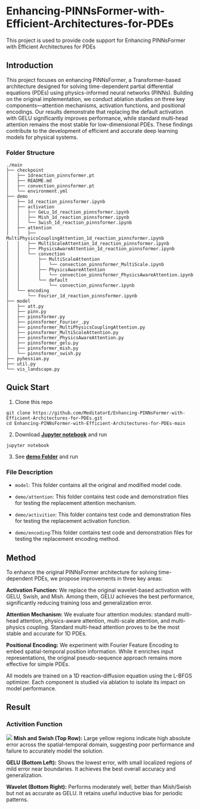 # Enhancing-PINNsFormer-with-Efficient-Architectures-for-PDEs
This project is used to provide code support for Enhancing PINNsFormer with Efficient Architectures for PDEs

## Introduction
This project focuses on enhancing PINNsFormer, a Transformer-based architecture designed for solving time-dependent partial differential equations (PDEs) using physics-informed neural networks (PINNs). Building on the original implementation, we conduct ablation studies on three key components—attention mechanisms, activation functions, and positional encodings. Our results demonstrate that replacing the default activation with GELU significantly improves performance, while standard multi-head attention remains the most stable for low-dimensional PDEs. These findings contribute to the development of efficient and accurate deep learning models for physical systems.

### Folder Structure
```
./main
├── checkpoint
│   ├── 1dreaction_pinnsformer.pt
│   ├── README.md
│   ├── convection_pinnsformer.pt
│   └── environment.yml
├── demo
│   ├── 1d_reaction_pinnsformer.ipynb
│   ├── activation
│   │   ├── GeLu_1d_reaction_pinnsformer.ipynb
│   │   ├── Mish_1d_reaction_pinnsformer.ipynb
│   │   └── Swish_1d_reaction_pinnsformer.ipynb
│   ├── attention
│   │   ├── MultiPhysicsCouplingAttention_1d_reaction_pinnsformer.ipynb
│   │   ├── MultiScaleAttention_1d_reaction_pinnsformer.ipynb
│   │   ├── PhysicsAwareAttention_1d_reaction_pinnsformer.ipynb
│   │   └── convection
│   │       ├── MultiScaleAttention
│   │       │   └── convection_pinnsformer_MultiScale.ipynb
│   │       ├── PhysicsAwareAttention
│   │       │   └── convection_pinnsformer_PhysicsAwareAttention.ipynb
│   │       └── default
│   │           └── convection_pinnsformer.ipynb
│   └── encoding
│       └── Fourier_1d_reaction_pinnsformer.ipynb
├── model
│   ├── att.py
│   ├── pinn.py
│   ├── pinnsformer.py
│   ├── pinnsformer_Fourier_.py
│   ├── pinnsformer_MultiPhysicsCouplingAttention.py
│   ├── pinnsformer_MultiScaleAttention.py
│   ├── pinnsformer_PhysicsAwareAttention.py
│   ├── pinnsformer_gelu.py
│   ├── pinnsformer_mish.py
│   └── pinnsformer_swish.py
├── pyhessian.py
├── util.py
└── vis_landscape.py
```

## Quick Start
1. Clone this repo
```
git clone https://github.com/MeditatorE/Enhancing-PINNsFormer-with-Efficient-Architectures-for-PDEs.git
cd Enhancing-PINNsFormer-with-Efficient-Architectures-for-PDEs-main
```

2. Download **[Jupyter notebook](https://jupyter.org)** and run
```
jupyter notebook
```

3. See **[demo Folder](https://github.com/MeditatorE/Enhancing-PINNsFormer-with-Efficient-Architectures-for-PDEs/tree/main/demo)** and run

### File Description
- `model`: This folder contains all the original and modified model code.

- `demo/attention`: This folder contains test code and demonstration files for testing the replacement attention mechanism.

- `demo/activition`: This folder contains test code and demonstration files for testing the replacement activation function.

- `demo/encoding`:This folder contains test code and demonstration files for testing the replacement encoding method.

## Method
To enhance the original PINNsFormer architecture for solving time-dependent PDEs, we propose improvements in three key areas:


**Activation Function:**
We replace the original wavelet-based activation with GELU, Swish, and Mish. Among them, GELU achieves the best performance, significantly reducing training loss and generalization error.


**Attention Mechanism:**
We evaluate four attention modules: standard multi-head attention, physics-aware attention, multi-scale attention, and multi-physics coupling. Standard multi-head attention proves to be the most stable and accurate for 1D PDEs.


**Positional Encoding:**
We experiment with Fourier Feature Encoding to embed spatial-temporal position information. While it enriches input representations, the original pseudo-sequence approach remains more effective for simple PDEs.


All models are trained on a 1D reaction-diffusion equation using the L-BFGS optimizer. Each component is studied via ablation to isolate its impact on model performance.

## Result

### Activition Function
![](https://github.com/MeditatorE/Enhancing-PINNsFormer-with-Efficient-Architectures-for-PDEs/blob/main/activation_error.png)
**Mish and Swish (Top Row):**
Large yellow regions indicate high absolute error across the spatial-temporal domain, suggesting poor performance and failure to accurately model the solution.


**GELU (Bottom Left):**
Shows the lowest error, with small localized regions of mild error near boundaries. It achieves the best overall accuracy and generalization.


**Wavelet (Bottom Right):**
Performs moderately well, better than Mish/Swish but not as accurate as GELU. It retains useful inductive bias for periodic patterns.
